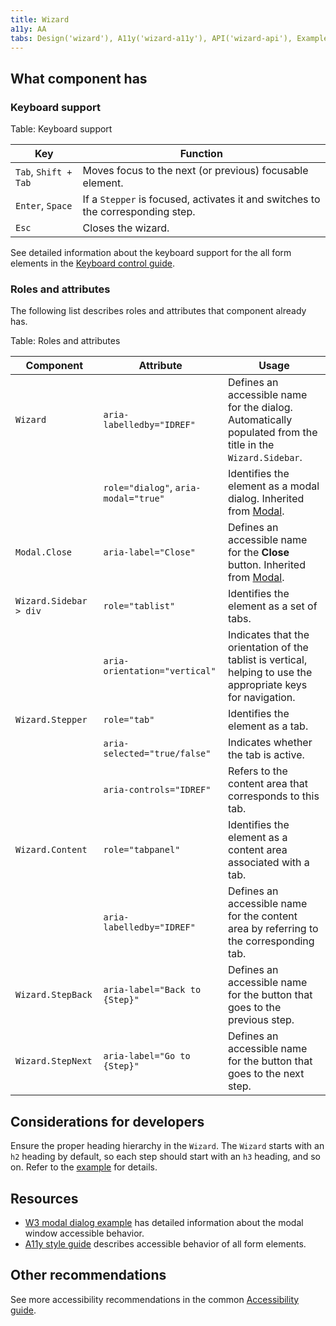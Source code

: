 ```yaml
---
title: Wizard
a11y: AA
tabs: Design('wizard'), A11y('wizard-a11y'), API('wizard-api'), Example('wizard-code'), Changelog('wizard-changelog')
---
```


## What component has

### Keyboard support

Table: Keyboard support

| Key                               | Function                                       |
| --------------------------------- | ---------------------------------------------- |
| `Tab`, <nobr>`Shift + Tab`</nobr> | Moves focus to the next (or previous) focusable element. |
| `Enter`, `Space`                  | If a `Stepper` is focused, activates it and switches to the corresponding step. |
| `Esc`                             | Closes the wizard.                             |

See detailed information about the keyboard support for the all form elements in the [Keyboard control guide](/core-principles/a11y/a11y-keyboard).

### Roles and attributes

The following list describes roles and attributes that component already has.

Table: Roles and attributes

| Component         | Attribute                             | Usage                                                                                                                                     |
| ----------------- | ------------------------------------- | ----------------------------------------------------------------------------------------------------------------------------------------- |
| `Wizard`          | `aria-labelledby="IDREF"`             | Defines an accessible name for the dialog. Automatically populated from the title in the `Wizard.Sidebar`. |
|                   | `role="dialog"`, `aria-modal="true"`  | Identifies the element as a modal dialog. Inherited from [Modal](../modal/modal-a11y). |
| `Modal.Close`     | `aria-label="Close"`                  | Defines an accessible name for the **Close** button. Inherited from [Modal](../modal/modal-a11y). |
| <nobr>`Wizard.Sidebar > div`</nobr> | `role="tablist"`    | Identifies the element as a set of tabs. |
|                   | `aria-orientation="vertical"`  | Indicates that the orientation of the tablist is vertical, helping to use the appropriate keys for navigation. |
| `Wizard.Stepper`  | `role="tab"`                          | Identifies the element as a tab. |
|                   | `aria-selected="true/false"`          | Indicates whether the tab is active. |
|                   | `aria-controls="IDREF"`               | Refers to the content area that corresponds to this tab. |
| `Wizard.Content`  | `role="tabpanel"`                     | Identifies the element as a content area associated with a tab. |
|                   | `aria-labelledby="IDREF"`             | Defines an accessible name for the content area by referring to the corresponding tab. |
| `Wizard.StepBack` | `aria-label="Back to {Step}"`         | Defines an accessible name for the button that goes to the previous step. |
| `Wizard.StepNext` | `aria-label="Go to {Step}"`           | Defines an accessible name for the button that goes to the next step. |

## Considerations for developers

Ensure the proper heading hierarchy in the `Wizard`. The `Wizard` starts with an `h2` heading by default, so each step should start with an `h3` heading, and so on. Refer to the [example](./wizard-code.md#basic-example) for details.

## Resources

- [W3 modal dialog example](https://www.w3.org/TR/wai-aria-practices-1.1/examples/dialog-modal/dialog.html) has detailed information about the modal window accessible behavior.
- [A11y style guide](https://a11y-style-guide.com/style-guide/section-forms.html) describes accessible behavior of all form elements.

## Other recommendations

See more accessibility recommendations in the common [Accessibility guide](/core-principles/a11y/a11y).
